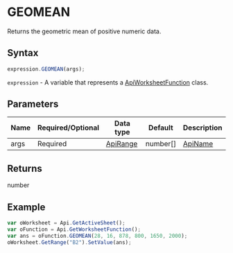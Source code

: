 # GEOMEAN

Returns the geometric mean of positive numeric data.

## Syntax

```javascript
expression.GEOMEAN(args);
```

`expression` - A variable that represents a [ApiWorksheetFunction](../ApiWorksheetFunction.md) class.

## Parameters

| **Name** | **Required/Optional** | **Data type** | **Default** | **Description** |
| ------------- | ------------- | ------------- | ------------- | ------------- |
| args | Required | [ApiRange](../../ApiRange/ApiRange.md) | number[] | [ApiName](../../ApiName/ApiName.md) |  | Up to 255 numeric values for which the geometric mean will be calculated. Arguments can be numbers, names, ranges, or arrays of numbers. |

## Returns

number

## Example



```javascript
var oWorksheet = Api.GetActiveSheet();
var oFunction = Api.GetWorksheetFunction();
var ans = oFunction.GEOMEAN(28, 16, 878, 800, 1650, 2000);
oWorksheet.GetRange("B2").SetValue(ans);


```
